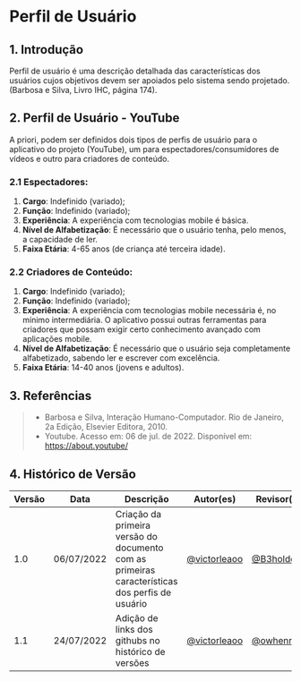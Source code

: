 # Perfil de Usuário

## 1. Introdução
Perfil de usuário é uma descrição detalhada das características dos usuários cujos objetivos devem ser apoiados pelo sistema sendo projetado.(Barbosa e Silva, Livro IHC, página 174).

## 2. Perfil de Usuário - YouTube
A priori, podem ser definidos dois tipos de perfis de usuário para o aplicativo do projeto (YouTube), um para espectadores/consumidores de vídeos e outro para criadores de conteúdo.

### 2.1 Espectadores:
1. **Cargo**: Indefinido (variado);
2. **Função**: Indefinido (variado);
3. **Experiência**: A experiência com tecnologias mobile é básica.
4. **Nível de Alfabetização**: É necessário que o usuário tenha, pelo menos, a capacidade de ler.
5. **Faixa Etária**: 4-65 anos (de criança até terceira idade).

### 2.2 Criadores de Conteúdo:
1. **Cargo**: Indefinido (variado);
2. **Função**: Indefinido (variado);
3. **Experiência**: A experiência com tecnologias mobile necessária é, no mínimo intermediária. O aplicativo possui outras ferramentas para criadores que possam exigir certo conhecimento avançado com aplicações mobile.
4. **Nível de Alfabetização**: É necessário que o usuário seja completamente alfabetizado, sabendo ler e escrever com excelência.
5. **Faixa Etária**: 14-40 anos (jovens e adultos).

## 3. Referências

> - Barbosa e Silva, Interação Humano-Computador. Rio de Janeiro, 2a Edição, Elsevier Editora, 2010.
> - Youtube. Acesso em: 06 de jul. de 2022. Disponível em: https://about.youtube/

## 4. Histórico de Versão
| Versão | Data | Descrição | Autor(es) | Revisor(es) |
| ------ | ---- | --------- | --------- | ----------- |
| 1.0    | 06/07/2022 | Criação da primeira versão do documento com as primeiras características dos perfis de usuário | <a href="https://github.com/victorleaoo">@victorleaoo</a> | <a href="https://github.com/B3holder2">@B3holder2</a> |
| 1.1    | 24/07/2022 | Adição de links dos githubs no histórico de versões | <a href="https://github.com/victorleaoo"><a href="https://github.com/victorleaoo">@victorleaoo</a></a> | <a href="https://github.com/owhenrique">@owhenrique</a> |